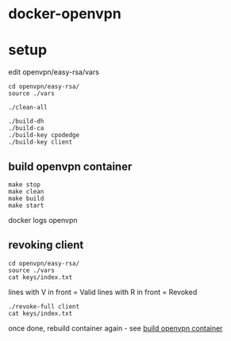 # docker-openvpn

# setup

edit openvpn/easy-rsa/vars
```
cd openvpn/easy-rsa/
source ./vars

./clean-all

./build-dh
./build-ca
./build-key cpodedge
./build-key client
```

## build openvpn container

```
make stop
make clean
make build
make start
```
docker logs openvpn

## revoking client

```
cd openvpn/easy-rsa/
source ./vars
cat keys/index.txt
```
lines with V in front = Valid
lines with R in front = Revoked

```
./revoke-full client
cat keys/index.txt
```

once done, rebuild container again - see [build openvpn container](#build-openvpn-container)


